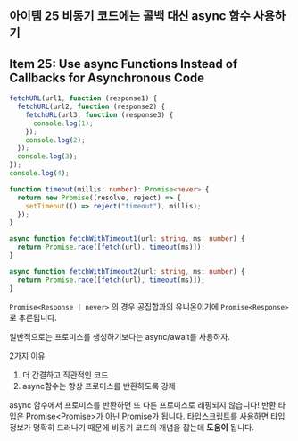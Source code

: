 ## 아이템 25 비동기 코드에는 콜백 대신 async 함수 사용하기

## Item 25: Use async Functions Instead of Callbacks for Asynchronous Code

```typescript
fetchURL(url1, function (response1) {
  fetchURL(url2, function (response2) {
    fetchURL(url3, function (response3) {
      console.log(1);
    });
    console.log(2);
  });
  console.log(3);
});
console.log(4);
```

```typescript
function timeout(millis: number): Promise<never> {
  return new Promise((resolve, reject) => {
    setTimeout(() => reject("timeout"), millis);
  });
}

async function fetchWithTimeout1(url: string, ms: number) {
  return Promise.race([fetch(url), timeout(ms)]);
}

async function fetchWithTimeout2(url: string, ms: number) {
  return Promise.race([fetch(url), timeout(ms)]);
}
```

`Promise<Response | never>`
의 경우 공집합과의 유니온이기에 `Promise<Response>`로 추론됩니다.

일반적으로는 프로미스를 생성하기보다는 async/await를 사용하자.

2가지 이유
1. 더 간결하고 직관적인 코드
2. async함수는 항상 프로미스를 반환하도록 강제


async 함수에서 프로미스를 반환하면 또 다른 프로미스로 래핑되지 않습니다! 
반환 타입은 Promise<Promise<T>>가 아닌 Promise<T>가 됩니다. 
타입스크립트를 사용하면 타입 정보가 명확히 드러나기 때문에 비동기 코드의 개념을 잡는데 **도움이** 됩니다.


